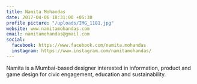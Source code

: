 ```yaml
---
title: Namita Mohandas
date: 2017-04-06 18:31:00 +05:30
profile picture: "/uploads/IMG_1181.jpg"
website: www.namitamohandas.com
email: namitamohandas@gmail.com
social:
  facebook: https://www.facebook.com/namita.mohandas
  instagram: https://www.instagram.com/namitamohandas/
---
```


Namita is a Mumbai-based designer interested in information, product and game design for civic engagement, education and sustainability.